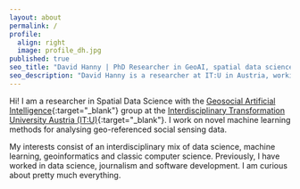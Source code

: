 ```yaml
---
layout: about
permalink: /
profile:
  align: right
  image: profile_dh.jpg
published: true
seo_title: "David Hanny | PhD Researcher in GeoAI, spatial data science, and machine learning"
seo_description: "David Hanny is a researcher at IT:U in Austria, working on spatially explicit machine learning methods for geo-referenced social sensing data. His work bridges geoinformatics, data science and AI for real-world spatial analysis."
---
```


Hi! I am a researcher in Spatial Data Science with the [Geosocial Artificial Intelligence](https://it-u.at/en/research/research-groups/geosocial-ai/){:target="_blank"} group at the [Interdisciplinary Transformation University Austria (IT:U)](https://it-u.at/en/){:target="_blank"}. I work on novel machine learning methods for analysing geo-referenced social sensing data.

My interests consist of an interdisciplinary mix of data science, machine learning, geoinformatics and classic computer science. Previously, I have worked in data science, journalism and software development. I am curious about pretty much everything.
